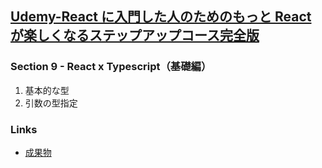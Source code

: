 ## [Udemy-React に入門した人のためのもっと React が楽しくなるステップアップコース完全版](https://www.udemy.com/course/react_stepup/learn/lecture/25224340#search)

### Section 9 - React x Typescript（基礎編）

1. 基本的な型
2. 引数の型指定

### Links

- [成果物](https://ui3jgm.csb.app/)
